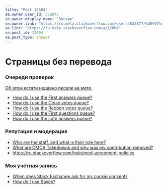 ```yaml
---
title: "Post 12604"
se.owner.user_id: 532877
se.owner.display_name: "Зонтик"
se.owner.link: "https://ru.meta.stackoverflow.com/users/532877/%d0%97%d0%be%d0%bd%d1%82%d0%b8%d0%ba"
se.link: "https://ru.meta.stackoverflow.com/a/12604"
se.post_id: 12604
se.post_type: answer
---
```

<h1>Страницы без перевода</h1>
<h3>Очереди проверок</h3>
<p><a href="https://ru.meta.stackoverflow.com/questions/12474/%D0%A1%D0%BB%D0%B5%D1%82%D0%B5%D0%BB%D0%B8-%D0%BF%D0%B5%D1%80%D0%B5%D0%B2%D0%BE%D0%B4%D1%8B-%D0%B2-%D1%81%D0%BF%D1%80%D0%B0%D0%B2%D0%BA%D0%B5-%D0%BF%D1%80%D0%BE-%D0%9E%D1%87%D0%B5%D1%80%D0%B5%D0%B4%D0%B8-%D0%BF%D1%80%D0%BE%D0%B2%D0%B5%D1%80%D0%BE%D0%BA-%D0%B8%D0%BB%D0%B8-%D0%BF%D1%80%D0%BE%D1%81%D1%82%D0%BE-%D0%BD%D0%BE%D0%B2%D1%8B%D0%B5-%D1%82%D0%B5%D0%BA%D1%81%D1%82%D1%8B">Об этом кстати недавно писали на мете</a>.</p>
<ul>
<li><a href="https://ru.stackoverflow.com/help/review-first-answers">How do I use the First answers queue?</a></li>
<li><a href="https://ru.stackoverflow.com/help/review-close">How do I use the Close votes queue?</a></li>
<li><a href="https://ru.stackoverflow.com/help/review-reopen">How do I use the Reopen votes queue?</a></li>
<li><a href="https://ru.stackoverflow.com/help/review-first-questions">How do I use the First questions queue?</a></li>
<li><a href="https://ru.stackoverflow.com/help/review-late-answers">How do I use the Late answers queue?</a></li>
</ul>
<h3>Репутация и модерация</h3>
<ul>
<li><a href="https://ru.stackoverflow.com/help/staff">Who are the staff, and what is their role here?</a></li>
<li><a href="https://ru.stackoverflow.com/help/dmca-takedown">What are DMCA Takedowns and why was my contribution removed?</a></li>
<li><a href="https://ru.stackoverflow.com/help/mod-agreement-policies">https://ru.stackoverflow.com/help/mod-agreement-policies</a></li>
</ul>
<h3>Моя учётная запись</h3>
<ul>
<li><a href="https://ru.stackoverflow.com/help/cookie-reconsent">When does Stack Exchange ask for my cookie consent?</a></li>
<li><a href="https://ru.stackoverflow.com/help/saves">How do I use Saves?</a></li>
</ul>
